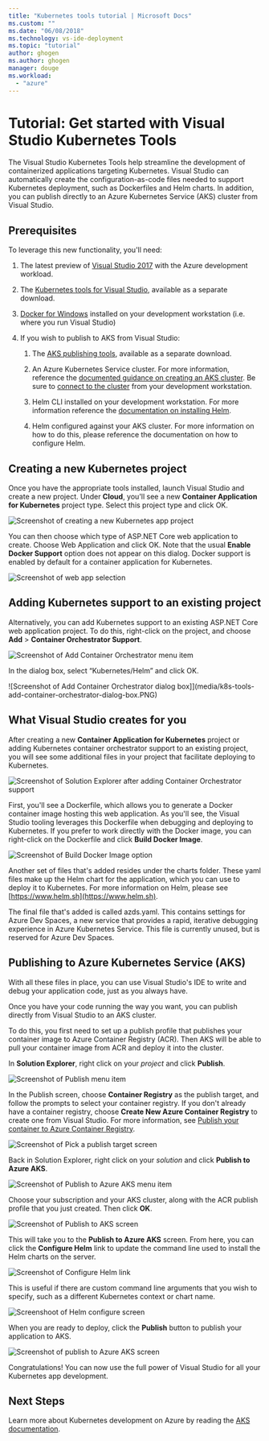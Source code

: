 ```yaml
---
title: "Kubernetes tools tutorial | Microsoft Docs"
ms.custom: ""
ms.date: "06/08/2018"
ms.technology: vs-ide-deployment
ms.topic: "tutorial"
author: ghogen
ms.author: ghogen
manager: douge
ms.workload: 
  - "azure"
---
```

# Tutorial: Get started with Visual Studio Kubernetes Tools

The Visual Studio Kubernetes Tools help streamline the development of
containerized applications targeting Kubernetes. Visual Studio can automatically
create the configuration-as-code files needed to support Kubernetes deployment,
such as Dockerfiles and Helm charts. In addition, you can publish directly to an
Azure Kubernetes Service (AKS) cluster from Visual Studio.

## Prerequisites

To leverage this new functionality, you'll need:

1.  The latest preview of [Visual Studio 2017](https://www.visualstudio.com/vs/preview) with the Azure development workload.

1.  The [Kubernetes tools for Visual Studio](), available as a separate download.

1.  [Docker for Windows]() installed on your development workstation (i.e. where you
    run Visual Studio)

1.  If you wish to publish to AKS from Visual Studio:

    1.  The [AKS publishing tools](https://aka.ms/get-vsk8spublish), available as a separate download.

    1.  An Azure Kubernetes Service cluster. For more information, reference the
        [documented guidance on creating an AKS cluster](/azure/aks/kubernetes-walkthrough-portal#create-aks-cluster). Be sure to [connect to
        the cluster](/azure/aks/kubernetes-walkthrough#connect-to-the-cluster) from your development workstation.

    1.  Helm CLI installed on your development workstation. For more information
        reference the [documentation on installing Helm](https://github.com/kubernetes/helm/blob/master/docs/install.md).

    1.  Helm configured against your AKS cluster. For more information on how to
        do this, please reference the documentation on how to configure Helm.

## Creating a new Kubernetes project

Once you have the appropriate tools installed, launch Visual Studio and create a
new project. Under **Cloud**, you'll see a new **Container Application for
Kubernetes** project type. Select this project type and click OK.

![Screenshot of creating a new Kubernetes app project](media/k8s-tools-new-k8s-app.png)

You can then choose which type of ASP.NET Core web application to create. Choose
Web Application and click OK. Note that the usual **Enable Docker Support** option
does not appear on this dialog. Docker support is enabled by default for a
container application for Kubernetes.

![Screenshot of web app selection](media/k8s-tools-web-app-selection-screen.png)

## Adding Kubernetes support to an existing project

Alternatively, you can add Kubernetes support to an existing ASP.NET Core web
application project. To do this, right-click on the project, and choose **Add** > **Container Orchestrator Support**.

![Screenshot of Add Container Orchestrator menu item](media/k8s-tools-add-container-orchestrator.png)

In the dialog box, select “Kubernetes/Helm” and click OK.

![Screenshot of Add Container Orchestrator dialog box]](media/k8s-tools-add-container-orchestrator-dialog-box.PNG)

## What Visual Studio creates for you

After creating a new **Container Application for Kubernetes** project or adding
Kubernetes container orchestrator support to an existing project, you will see
some additional files in your project that facilitate deploying to Kubernetes.

![Screenshot of Solution Explorer after adding Container Orchestrator support](media/k8s-tools-solution-explorer.png)

First, you'll see a Dockerfile, which allows you to generate a Docker container
image hosting this web application. As you'll see, the Visual Studio tooling
leverages this Dockerfile when debugging and deploying to Kubernetes. If you
prefer to work directly with the Docker image, you can right-click on the
Dockerfile and click **Build Docker Image**.

![Screenshot of Build Docker Image option](media/k8s-tools-build-docker-image.png)

Another set of files that's added resides under the charts folder. These yaml
files make up the Helm chart for the application, which you can use to deploy it
to Kubernetes. For more information on Helm, please see [https://www.helm.sh](https://www.helm.sh).

The final file that's added is called azds.yaml. This contains settings for
Azure Dev Spaces, a new service that provides a rapid, iterative debugging
experience in Azure Kubernetes Service. This file is currently unused, but is reserved for Azure Dev Spaces.

## Publishing to Azure Kubernetes Service (AKS)

With all these files in place, you can use Visual Studio's IDE to write and
debug your application code, just as you always have.

Once you have your code running the way you want, you can publish directly from
Visual Studio to an AKS cluster.

To do this, you first need to set up a publish profile that publishes your
container image to Azure Container Registry (ACR). Then AKS will be able to pull
your container image from ACR and deploy it into the cluster.

In **Solution Explorer**, right click on your *project* and click **Publish**.

![Screenshot of Publish menu item](media/k8s-tools-publish-project.png)

In the Publish screen, choose **Container Registry** as the publish target, and
follow the prompts to select your container registry. If you don't already have
a container registry, choose **Create New Azure Container Registry** to create
one from Visual Studio. For more information, see [Publish your container
to Azure Container Registry](#publish-your-container-to-azure-container-registry).

![Screenshot of Pick a publish target screen](media/k8s-tools-publish-to-acr.png)

Back in Solution Explorer, right click on your *solution* and click **Publish to
Azure AKS**.

![Screenshot of Publish to Azure AKS menu item](media/k8s-tools-publish-solution.png)

Choose your subscription and your AKS cluster, along with the ACR publish
profile that you just created. Then click **OK**.

![Screenshot of Publish to AKS screen](media/k8s-tools-publish-to-aks.png)

This will take you to the **Publish to Azure AKS** screen. From here, you can
click the **Configure Helm** link to update the command line used to install the
Helm charts on the server.

![Screenshot of Configure Helm link](media/k8s-tools-configure-helm.png)

This is useful if there are custom command line arguments that you wish to
specify, such as a different Kubernetes context or chart name.

![Screenshoot of Helm configure screen](media/k8s-tools-helm-configure-screen.png)

When you are ready to deploy, click the **Publish** button to publish your
application to AKS.

![Screenshot of publish to Azure AKS screen](media/k8s-tools-publish-screen.png)

Congratulations! You can now use the full power of Visual Studio for all your Kubernetes app development.

## Next Steps

Learn more about Kubernetes development on Azure by reading the [AKS documentation](/azure/aks).